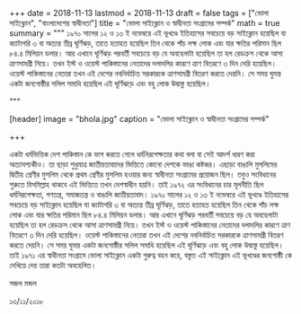 +++
date = 2018-11-13
lastmod = 2018-11-13
draft = false
tags = ["ভোলা সাইক্লোন", "বাংলাদেশের স্বাধীনতা"]
title = "ভোলা সাইক্লোন ও স্বাধীনতা সংগ্রামের সম্পর্ক"
math = true
summary = """
১৯৭০ সালের ১২ ও ১৩ ই নভেম্বরে এই ভূখণ্ডে ইতিহাসের সবচেয়ে বড় সাইক্লোন হয়েছিল যা ক্যাটাগরি ৩ বা অত্যন্ত তীব্র ঘূর্ণিঝড়, তাতে হতাহত হয়েছিল তিন থেকে পাঁচ লক্ষ লোক এবং যার ক্ষতির পরিমান ছিল ৮৪.৪ মিলিয়ন ডলার। আর এখানে ঘূর্ণিঝড় পরবর্তী সবচেয়ে বড় যে অবহেলাটা হয়েছিল তা হল রেডক্রস থেকে আসা ত্রাণসামগ্রী নিয়ে। তখন ইস্ট ও ওয়েস্ট পাকিস্তানের নেতাদের দলাদলির কারণে ত্রাণ বিতরণে ৩ দিন দেরি হয়েছিল। ওয়েস্ট পাকিস্তানের নেতারা তখন এই দেশের নবনির্বাচিত সরকারকে ত্রাণসামগ্রী বিতরণ করতে দেয়নি। সে সময় ঘুমন্ত একটা জনগোষ্ঠীর সলিল সমাধি হয়েছিল এই ঘূর্ণিঝড়ে এবং বহু লোক উদ্বাস্তু হয়েছিল। 

"""

[header]
image = "bhola.jpg"
caption = "ভোলা সাইক্লোন ও স্বাধীনতা সংগ্রামের সম্পর্ক"

+++

একটা ধর্মভিত্তিক দেশ পাকিস্তান কে ভাগ করতে গেলে ধর্মনিরপেক্ষতার কথা বলা বা সেই আদর্শ ধারণ করা অত্যাবশ্যকীও। তা ছাড়া শুধুমাত্র জাতীয়তাবাদের ভিত্তিতে কোনো দেশকে ভাঙা কষ্টকর। এছাড়া বাঙালি মুসলিমের দ্বিতীয় শ্রেণীর মুসলিম থেকে প্রথম শ্রেণীর মুসলিম হওয়ার জন্য স্বাধীনতা সংগ্রামের প্রয়োজন ছিল। তবুও সংবিধানের শুরুতে বিসমিল্লাহ থাকবে এই ভিত্তিতে তখন দেশস্বাধীন হয়নি। তাই ১৯৭২ এর সংবিধানের চার মূলনীতি ছিল ধর্মনিরপেক্ষতা, গণতন্ত্র, সমাজতন্ত্র ও বাঙালি জাতীয়তাবাদ। ১৯৭০ সালের ১২ ও ১৩ ই নভেম্বরে এই ভূখণ্ডে ইতিহাসের সবচেয়ে বড় সাইক্লোন হয়েছিল যা ক্যাটাগরি ৩ বা অত্যন্ত তীব্র ঘূর্ণিঝড়, তাতে হতাহত হয়েছিল তিন থেকে পাঁচ লক্ষ লোক এবং যার ক্ষতির পরিমান ছিল ৮৪.৪ মিলিয়ন ডলার। আর এখানে ঘূর্ণিঝড় পরবর্তী সবচেয়ে বড় যে অবহেলাটা হয়েছিল তা হল রেডক্রস থেকে আসা ত্রাণসামগ্রী নিয়ে। তখন ইস্ট ও ওয়েস্ট পাকিস্তানের নেতাদের দলাদলির কারণে ত্রাণ বিতরণে ৩ দিন দেরি হয়েছিল। ওয়েস্ট পাকিস্তানের নেতারা তখন এই দেশের নবনির্বাচিত সরকারকে ত্রাণসামগ্রী বিতরণ করতে দেয়নি। সে সময় ঘুমন্ত একটা জনগোষ্ঠীর সলিল সমাধি হয়েছিল এই ঘূর্ণিঝড়ে এবং বহু লোক উদ্বাস্তু হয়েছিল। তাই ১৯৭১ এর স্বাধীনতা সংগ্রামে ভোলা সাইক্লোন একটা গুরুত্ব বহন করে, বস্তুত এই সাইক্লোন এই ভূখণ্ডের জনগোষ্ঠী কে দেখিয়ে দেয় তারা কতটা অবহেলিত।

সজল মন্ডল

১৩/১১/২০১৮
